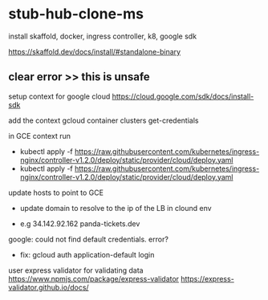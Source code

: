 # stub-hub-clone-ms

install skaffold, docker, ingress controller, k8, google sdk

https://skaffold.dev/docs/install/#standalone-binary

## clear error >> this is unsafe

setup context for google cloud
https://cloud.google.com/sdk/docs/install-sdk

add the context 
gcloud container clusters get-credentials <clustername>


in GCE context run
* kubectl apply -f https://raw.githubusercontent.com/kubernetes/ingress-nginx/controller-v1.2.0/deploy/static/provider/cloud/deploy.yaml
* kubectl apply -f https://raw.githubusercontent.com/kubernetes/ingress-nginx/controller-v1.2.0/deploy/static/provider/cloud/deploy.yaml

update hosts to point to GCE
* update domain to resolve to the ip of the LB in clound env
- e.g 34.142.92.162 panda-tickets.dev

google: could not find default credentials. error?
* fix: gcloud auth application-default login


user express validator for validating data
https://www.npmjs.com/package/express-validator
https://express-validator.github.io/docs/